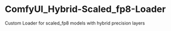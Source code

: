 # ComfyUI_Hybrid-Scaled_fp8-Loader
Custom Loader for scaled_fp8 models with hybrid precision layers
